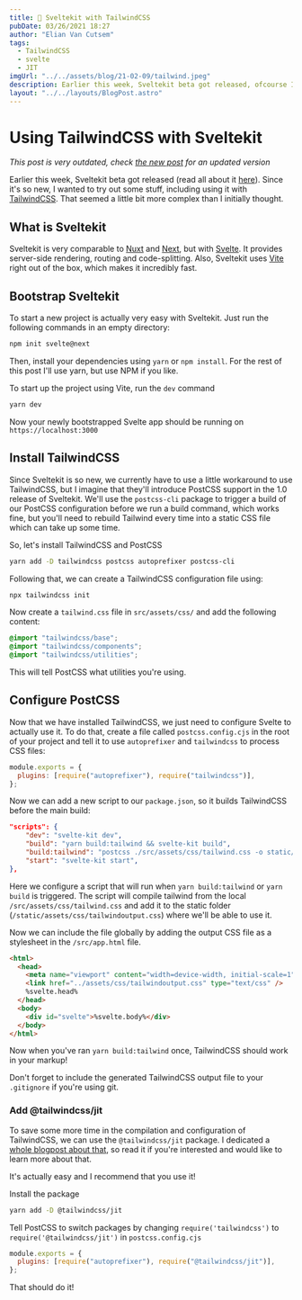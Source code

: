 ```yaml
---
title: 💄 Sveltekit with TailwindCSS
pubDate: 03/26/2021 18:27
author: "Elian Van Cutsem"
tags:
  - TailwindCSS
  - svelte
  - JIT
imgUrl: "../../assets/blog/21-02-09/tailwind.jpeg"
description: Earlier this week, Sveltekit beta got released, ofcourse I wanted to fiddle with it.
layout: "../../layouts/BlogPost.astro"
---
```


# Using TailwindCSS with Sveltekit

_This post is very outdated, check [the new post](https://www.elian.codes/blog/21-12-05-use-tailwindcss-with-sveltekit-2021/) for an updated version_

Earlier this week, Sveltekit beta got released (read all about it [here](https://svelte.dev/blog/sveltekit-beta)). Since it's so new, I wanted to try out some stuff, including using it with [TailwindCSS](https://tailwindcss.com). That seemed a little bit more complex than I initially thought.

## What is Sveltekit

Sveltekit is very comparable to [Nuxt](https://nuxtjs.org) and [Next](https://nextjs.org), but with [Svelte](https://svelte.dev). It provides server-side rendering, routing and code-splitting. Also, Sveltekit uses [Vite](https://vitejs.dev) right out of the box, which makes it incredibly fast.

## Bootstrap Sveltekit

To start a new project is actually very easy with Sveltekit. Just run the following commands in an empty directory:

```bash
npm init svelte@next
```

Then, install your dependencies using `yarn` or `npm install`. For the rest of this post I'll use yarn, but use NPM if you like.

To start up the project using Vite, run the `dev` command

```bash
yarn dev
```

Now your newly bootstrapped Svelte app should be running on `https://localhost:3000`

## Install TailwindCSS

Since Sveltekit is so new, we currently have to use a little workaround to use TailwindCSS, but I imagine that they'll introduce PostCSS support in the 1.0 release of Sveltekit. We'll use the `postcss-cli` package to trigger a build of our PostCSS configuration before we run a build command, which works fine, but you'll need to rebuild Tailwind every time into a static CSS file which can take up some time.

So, let's install TailwindCSS and PostCSS

```bash
yarn add -D tailwindcss postcss autoprefixer postcss-cli
```

Following that, we can create a TailwindCSS configuration file using:

```bash
npx tailwindcss init
```

Now create a `tailwind.css` file in `src/assets/css/` and add the following content:

```css
@import "tailwindcss/base";
@import "tailwindcss/components";
@import "tailwindcss/utilities";
```

This will tell PostCSS what utilities you're using.

## Configure PostCSS

Now that we have installed TailwindCSS, we just need to configure Svelte to actually use it. To do that, create a file called `postcss.config.cjs` in the root of your project and tell it to use `autoprefixer` and `tailwindcss` to process CSS files:

```js
module.exports = {
  plugins: [require("autoprefixer"), require("tailwindcss")],
};
```

Now we can add a new script to our `package.json`, so it builds TailwindCSS before the main build:

```json
"scripts": {
    "dev": "svelte-kit dev",
    "build": "yarn build:tailwind && svelte-kit build",
    "build:tailwind": "postcss ./src/assets/css/tailwind.css -o static/assets/css/tailwindoutput.css",
    "start": "svelte-kit start",
},
```

Here we configure a script that will run when `yarn build:tailwind` or `yarn build` is triggered. The script will compile tailwind from the local `/src/assets/css/tailwind.css` and add it to the static folder (`/static/assets/css/tailwindoutput.css`) where we'll be able to use it.

Now we can include the file globally by adding the output CSS file as a stylesheet in the `/src/app.html` file.

```html
<html>
  <head>
    <meta name="viewport" content="width=device-width, initial-scale=1" />
    <link href="../assets/css/tailwindoutput.css" type="text/css" />
    %svelte.head%
  </head>
  <body>
    <div id="svelte">%svelte.body%</div>
  </body>
</html>
```

Now when you've ran `yarn build:tailwind` once, TailwindCSS should work in your markup!

Don't forget to include the generated TailwindCSS output file to your `.gitignore` if you're using git.

### Add @tailwindcss/jit

To save some more time in the compilation and configuration of TailwindCSS, we can use the `@tailwindcss/jit` package. I dedicated a [whole blogpost about that](https://www.elian.codes/blog/21-03-18-add-tailwind-jit-to-your-nuxtjs-site/), so read it if you're interested and would like to learn more about that.

It's actually easy and I recommend that you use it!

Install the package

```bash
yarn add -D @tailwindcss/jit
```

Tell PostCSS to switch packages by changing `require('tailwindcss')` to `require('@tailwindcss/jit')` in `postcss.config.cjs`

```js
module.exports = {
  plugins: [require("autoprefixer"), require("@tailwindcss/jit")],
};
```

That should do it!
